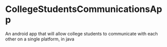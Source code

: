 # CollegeStudentsCommunicationsApp
An android app that will allow college students to communicate with each other on a single platform, in java 
